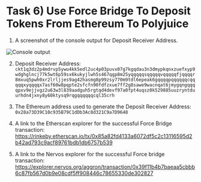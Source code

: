 # Task 6) Use Force Bridge To Deposit Tokens From Ethereum To Polyjuice

1. A screenshot of the console output for Deposit Receiver Address.

![Console output](https://raw.githubusercontent.com/Venoox/ckb-gitcoin-tasks/main/task06/screenshot_layer2_receiver_address.png)

2. Deposit Receiver Address: `ckt1q3dz2p4mdrvp5ywu4kk5edl2uc4p03puvx07g7kgqdau3n3dmypkqnxzuefxyp9wdghglncj77k5wt6p59sx6kukyjlwh5s467qgp8m25yqqqqqsqqqqqvqqqqqfjqqqqr8mxuq5pwh0xr2lrljjes9ag42hasmg8p99zsy770m9tdl6epeak6gqqqqpqqqqqqcqqqqqxyqqqqx7asf60w8pqpte2sfcfn90fdfzxue7ff2g8sawe9wacnqat6jmygqngqqqqpxv9ejjvgz2u63w3l839aadguh5rgtqd4devf97a0fpt4uqsz0k529885uuzryntduurhdn4jxny8y60ktysq9rqgqqqqqqcql35crh`

3. The Ethereum address used to generate the Deposit Receiver Address: `0x28a73D39C10c935B79C1dDb3Ac8d321C9a7D9648`

4. A link to the Etherscan explorer for the successful Force Bridge transaction: https://rinkeby.etherscan.io/tx/0x85a82fd4133a6072df5c2c13116595d2b42ad793c9acf89761bdb1db6757b539

5. A link to the Nervos explorer for the successful Force bridge transaction: https://explorer.nervos.org/aggron/transaction/0x39f11b4b7baeaa5cbbb6c87fb567d0b9e08cdf5ff908446c78655330de302827
